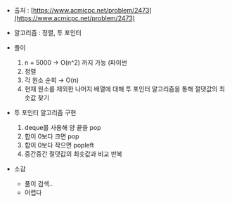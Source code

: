 - 출처 : [https://www.acmicpc.net/problem/2473](https://www.acmicpc.net/problem/2473)

- 알고리즘 : 정렬, 투 포인터

- 풀이
    1. n = 5000 → O(n^2) 까지 가능 (파이썬
    2. 정렬
    3. 각 원소 순회 → O(n)
    4. 현재 원소를 제외한 나머지 배열에 대해 투 포인터 알고리즘을 통해 절댓값의 최솟값 찾기

- 투 포인터 알고리즘 구현
    1. deque를 사용해 양 끝을 pop
    2. 합이 0보다 크면 pop
    3. 합이 0보다 작으면 popleft
    4. 중간중간 절댓값의 최솟값과 비교 반복

- 소감
    - 풀이 검색..
    - 어렵다